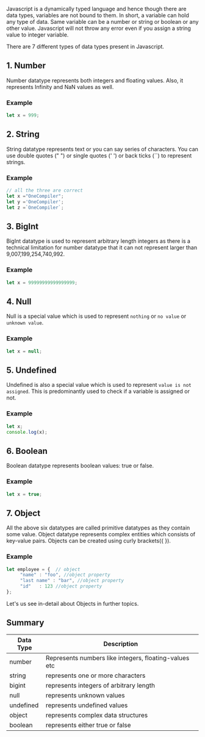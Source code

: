 Javascript is a dynamically typed language and hence though there are data types, variables are not bound to them. In short, a variable can hold any type of data. Same variable can be a number or string or boolean or any other value. Javascript will not throw any error even if you assign a string value to integer variable.

There are 7 different types of data types present in Javascript.

## 1. Number

Number datatype represents both integers and floating values. Also, it represents Infinity and NaN values as well. 

### Example
```javascript
let x = 999;
```

## 2. String

String datatype represents text or you can say series of characters. You can use double quotes (" ") or single quotes (' ') or back ticks (\`\`) to represent strings.

### Example
```javascript
// all the three are correct
let x ="OneCompiler";
let y ='OneCompiler';
let z =`OneCompiler`;
```

## 3. BigInt 

BigInt datatype is used to represent arbitrary length integers as there is a technical limitation for number datatype that it can not represent larger than 9,007,199,254,740,992.

### Example
```javascript
let x = 99999999999999999;
```

## 4. Null

Null is a special value which is used to represent `nothing` or `no value` or `unknown value`.

### Example
```javascript
let x = null;
```

## 5. Undefined

Undefined is also a special value which is used to represent `value is not assigned`. This is predominantly used to check if a variable is assigned or not.

### Example
```javascript
let x;
console.log(x);
```

## 6. Boolean

Boolean datatype represents boolean values: true or false.

### Example
```javascript
let x = true;
```

## 7. Object

All the above six datatypes are called primitive datatypes as they contain some value. Object datatype represents complex entities which consists of key-value pairs. Objects can be created using curly brackets({ }).

### Example
```javascript
let employee = {  // object
     "name" : "foo", //object property
     "last name" : "bar", //object property
     "id"   : 123 //object property
};
```
Let's us see in-detail about Objects in further topics.

## Summary

|Data Type | Description |
|----|----|
|number| Represents numbers like integers, floating-values etc|
|string| represents one or more characters|
|bigint| represents integers of arbitrary length|
|null| represents unknown values|
|undefined| represents undefined values|
|object| represents complex data structures|
|boolean| represents either true or false

